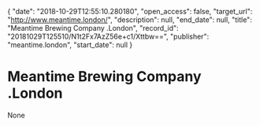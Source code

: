 {
  "date": "2018-10-29T12:55:10.280180", 
  "open_access": false, 
  "target_url": "http://www.meantime.london/", 
  "description": null, 
  "end_date": null, 
  "title": "Meantime Brewing Company .London", 
  "record_id": "20181029T125510/N1t2Fx7AzZ56e+c1/Xttbw==", 
  "publisher": "meantime.london", 
  "start_date": null
}

# Meantime Brewing Company .London

None